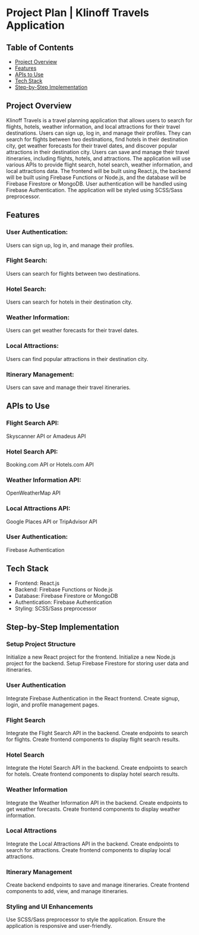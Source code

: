 # Project Plan | Klinoff Travels Application

## Table of Contents

- [Project Overview](#project-overview)
- [Features](#features)
- [APIs to Use](#apis-to-use)
- [Tech Stack](#tech-stack)
- [Step-by-Step Implementation](#step-by-step-implementation)

## Project Overview

Klinoff Travels is a travel planning application that allows users to search for flights, hotels, weather information, and local attractions for their travel destinations. Users can sign up, log in, and manage their profiles. They can search for flights between two destinations, find hotels in their destination city, get weather forecasts for their travel dates, and discover popular attractions in their destination city. Users can save and manage their travel itineraries, including flights, hotels, and attractions. The application will use various APIs to provide flight search, hotel search, weather information, and local attractions data. The frontend will be built using React.js, the backend will be built using Firebase Functions or Node.js, and the database will be Firebase Firestore or MongoDB. User authentication will be handled using Firebase Authentication. The application will be styled using SCSS/Sass preprocessor.

## Features

### User Authentication:

Users can sign up, log in, and manage their profiles.

### Flight Search:

Users can search for flights between two destinations.

### Hotel Search:

Users can search for hotels in their destination city.

### Weather Information:

Users can get weather forecasts for their travel dates.

### Local Attractions:

Users can find popular attractions in their destination city.

### Itinerary Management:

Users can save and manage their travel itineraries.

## APIs to Use

### Flight Search API:
Skyscanner API or Amadeus API

### Hotel Search API:

Booking.com API or Hotels.com API

### Weather Information API:

OpenWeatherMap API

### Local Attractions API:

Google Places API or TripAdvisor API

### User Authentication:

Firebase Authentication

## Tech Stack
- Frontend: React.js
- Backend: Firebase Functions or Node.js
- Database: Firebase Firestore or MongoDB
- Authentication: Firebase Authentication
- Styling: SCSS/Sass preprocessor

## Step-by-Step Implementation

### Setup Project Structure

Initialize a new React project for the frontend. Initialize a new Node.js project for the backend. Setup Firebase Firestore for storing user data and itineraries.

### User Authentication

Integrate Firebase Authentication in the React frontend. Create signup, login, and profile management pages.

### Flight Search

Integrate the Flight Search API in the backend. Create endpoints to search for flights. Create frontend components to display flight search results.

### Hotel Search

Integrate the Hotel Search API in the backend. Create endpoints to search for hotels. Create frontend components to display hotel search results.

### Weather Information

Integrate the Weather Information API in the backend. Create endpoints to get weather forecasts. Create frontend components to display weather information.

### Local Attractions

Integrate the Local Attractions API in the backend. Create endpoints to search for attractions. Create frontend components to display local attractions.

### Itinerary Management

Create backend endpoints to save and manage itineraries. Create frontend components to add, view, and manage itineraries.

### Styling and UI Enhancements

Use SCSS/Sass preprocessor to style the application. Ensure the application is responsive and user-friendly.